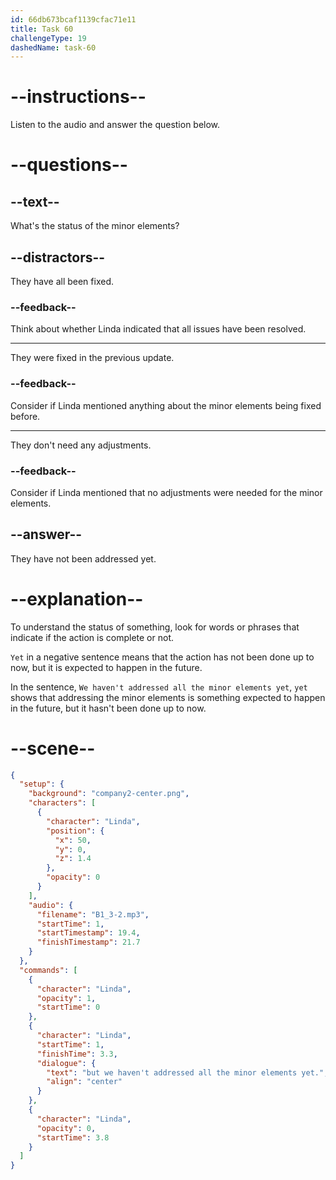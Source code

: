 ```yaml
---
id: 66db673bcaf1139cfac71e11
title: Task 60
challengeType: 19
dashedName: task-60
---
```

<!--
AUDIO REFERENCE:
Linda: Yes. The navigation bar and footer adjustments have already made a big difference. But we haven't addressed all the minor elements yet.
-->

# --instructions--

Listen to the audio and answer the question below.

# --questions--

## --text--

What's the status of the minor elements?

## --distractors--

They have all been fixed.

### --feedback--

Think about whether Linda indicated that all issues have been resolved.

---

They were fixed in the previous update.

### --feedback--

Consider if Linda mentioned anything about the minor elements being fixed before.

---

They don't need any adjustments.

### --feedback--

Consider if Linda mentioned that no adjustments were needed for the minor elements.

## --answer--

They have not been addressed yet.

# --explanation--

To understand the status of something, look for words or phrases that indicate if the action is complete or not. 

`Yet` in a negative sentence means that the action has not been done up to now, but it is expected to happen in the future.

In the sentence, `We haven't addressed all the minor elements yet`, `yet` shows that addressing the minor elements is something expected to happen in the future, but it hasn't been done up to now.

# --scene--

```json
{
  "setup": {
    "background": "company2-center.png",
    "characters": [
      {
        "character": "Linda",
        "position": {
          "x": 50,
          "y": 0,
          "z": 1.4
        },
        "opacity": 0
      }
    ],
    "audio": {
      "filename": "B1_3-2.mp3",
      "startTime": 1,
      "startTimestamp": 19.4,
      "finishTimestamp": 21.7
    }
  },
  "commands": [
    {
      "character": "Linda",
      "opacity": 1,
      "startTime": 0
    },
    {
      "character": "Linda",
      "startTime": 1,
      "finishTime": 3.3,
      "dialogue": {
        "text": "but we haven't addressed all the minor elements yet.",
        "align": "center"
      }
    },
    {
      "character": "Linda",
      "opacity": 0,
      "startTime": 3.8
    }
  ]
}
```

